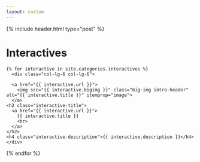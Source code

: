 ```yaml
---
layout: custom
---
```


{% include header.html type="post" %}

<div class="container-fluid" role="main">
  <div class="row">
    <div class="col-lg-8 col-lg-offset-2 col-md-10 col-md-offset-1">
      <h1 class="interactive-title">Interactives</h1>

    {% for interactive in site.categories.interactives %}  
      <div class="col-lg-6 col-lg-6"> 

      <a href="{{ interactive.url }}">
        <img src="{{ interactive.bigimg }}" class="big-img intro-header" alt="{{ interactive.title }}" itemprop="image">
      </a>
    <h2 class="interactive-title">
      <a href="{{ interactive.url }}">
        {{ interactive.title }}
        <br>
      </a>
    </h2>
    <h4 class="interactive-description">{{ interactive.description }}</h4>
    </div>
  {% endfor %}


</div>
</div>
</div>
